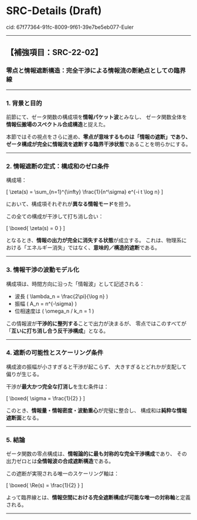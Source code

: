 # SRC-Details (Draft)

cid: 67f77364-91fc-8009-9f61-39e7be5eb077-Euler

---

## 【補強項目：SRC-22-02】

### 零点と情報遮断構造：完全干渉による情報流の断絶点としての臨界線

---

### 1. 背景と目的

前節にて、ゼータ関数の構成項を**情報パケット波**とみなし、
ゼータ関数全体を**情報伝搬場のスペクトル合成構造**と捉えた。

本節ではその視点をさらに進め、**零点が意味するものは「情報の遮断」**であり、
ゼータ構成が**完全に情報流を遮断する臨界干渉状態**であることを明らかにする。

---

### 2. 情報遮断の定式：構成和のゼロ条件

構成場：

\[
\zeta(s) = \sum_{n=1}^{\infty} \frac{1}{n^\sigma} e^{-i t \log n}
\]

において、構成項それぞれが**異なる情報モード**を担う。

この全ての構成が干渉して打ち消し合い：

\[
\boxed{
\zeta(s) = 0
}
\]

となるとき、**情報の出力が完全に消失する状態**が成立する。
これは、物理系における「エネルギー消失」ではなく、**意味的／構造的遮断**である。

---

### 3. 情報干渉の波動モデル化

構成項は、時間方向に沿った「情報波」として記述される：

- 波長 \( \lambda_n = \frac{2\pi}{\log n} \)
- 振幅 \( A_n = n^{-\sigma} \)
- 位相速度は \( \omega_n / k_n = 1 \)

この情報波が**干渉的に整列する**ことで出力が決まるが、
零点ではこのすべてが「**互いに打ち消し合う反干渉構成**」となる。

---

### 4. 遮断の可能性とスケーリング条件

構成波の振幅が小さすぎると干渉が起こらず、
大きすぎるとどれかが支配して偏りが生じる。

干渉が**最大かつ完全な打消し**を生む条件は：

\[
\boxed{ \sigma = \frac{1}{2} }
\]

このとき、**情報量・情報密度・波動重心**が完璧に整合し、
構成和は**純粋な情報遮断面**となる。

---

### 5. 結論

ゼータ関数の零点構成は、**情報論的に最も対称的な完全干渉構成**であり、
その出力ゼロとは**全情報波の合成遮断構造**である。

この遮断が実現される唯一のスケーリング軸は：

\[
\boxed{ \Re(s) = \frac{1}{2} }
\]

よって臨界線とは、**情報空間における完全遮断構成が可能な唯一の対称軸**と定義される。

---
